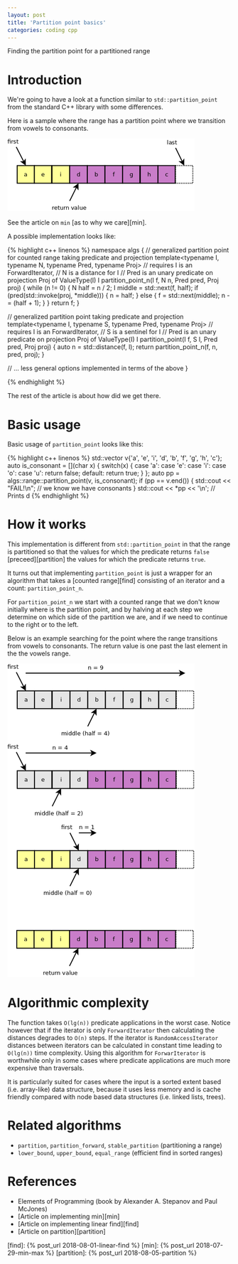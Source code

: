 ```yaml
---
layout: post
title: 'Partition point basics'
categories: coding cpp
---
```


Finding the partition point for a partitioned range


# Introduction

We're going to have a look at a function similar to `std::partition_point` from
the standard C++ library with some differences.

Here is a sample where the range has a partition point where we transition from
vowels to consonants.

![Partition point](/assets/2018-08-07-partition-point/01-partition_point.png)

See the article on `min` [as to why we care][min].

A possible implementation looks like:

{% highlight c++ linenos %}
namespace algs {
  // generalized partition point for counted range taking predicate and projection
  template<typename I, typename N, typename Pred, typename Proj>
  // requires I is an ForwardIterator,
  //   N is a distance for I
  //   Pred is an unary predicate on projection Proj of ValueType(I)
  I partition_point_n(I f, N n, Pred pred, Proj proj) {
    while (n != 0) {
      N half = n / 2;
      I middle = std::next(f, half);
      if (pred(std::invoke(proj, *middle))) {
        n = half;
      }
      else {
        f = std::next(middle);
        n -= (half + 1);
      }
    }
    return f;
  }

  // generalized partition point taking predicate and projection
  template<typename I, typename S, typename Pred, typename Proj>
  // requires I is an ForwardIterator,
  //   S is a sentinel for I
  //   Pred is an unary predicate on projection Proj of ValueType(I)
  I partition_point(I f, S l, Pred pred, Proj proj) {
    auto n = std::distance(f, l);
    return partition_point_n(f, n, pred, proj);
  }

  // ... less general options implemented in terms of the above
}

{% endhighlight %}

The rest of the article is about how did we get there.


# Basic usage

Basic usage of `partition_point` looks like this:

{% highlight c++ linenos %}
  std::vector<char> v{'a', 'e', 'i', 'd', 'b', 'f', 'g', 'h', 'c'};
  auto is_consonant = [](char x) {
    switch(x) {
      case 'a': case 'e': case 'i': case 'o': case 'u': return false;
      default: return true;
    }
  };
  auto pp = algs::range::partition_point(v, is_consonant);
  if (pp == v.end()) {
    std::cout << "FAIL!\n"; // we know we have consonants
  }
  std::cout << *pp << '\n'; // Prints d
{% endhighlight %}


# How it works

This implementation is different from `std::partition_point` in that the range
is partitioned so that the values for which the predicate returns `false`
[preceed][partition] the values for which the predicate returns `true`.

It turns out that implementing `partition_point` is just a wrapper for an
algorithm that takes a [counted range][find] consisting of an iterator and a
count: `partition_point_n`.

For `partition_point_n` we start with a counted range that we don't know
initially where is the partition point, and by halving at each step we
determine on which side of the partition we are, and if we need to continue to
the right or to the left.

Below is an example searching for the point where the range transitions from
vowels to consonants. The return value is one past the last element in the the
vowels range.


![Partition point n](/assets/2018-08-07-partition-point/02-partition_point_n.png)

# Algorithmic complexity

The function takes `O(lg(n))` predicate applications in the worst case. Notice
however that if the iterator is only `ForwardIterator` then calculating the
distances degrades to `O(n)` steps. If the iterator is `RandomAccessIterator`
distances between iterators can be calculated in constant time leading to
`O(lg(n))` time complexity. Using this algorithm for `ForwarIterator` is
worthwhile only in some cases where predicate applications are much more
expensive than traversals.

It is particularly suited for cases where the input is a sorted extent based
(i.e. array-like) data structure, because it uses less memory and is cache
friendly compared with node based data structures (i.e. linked lists, trees).


# Related algorithms

- `partition`, `partition_forward`, `stable_partition` (partitioning a range)
- `lower_bound`, `upper_bound`, `equal_range` (efficient find in sorted ranges)


# References

- Elements of Programming (book by Alexander A. Stepanov and Paul McJones)
- [Article on implementing min][min]
- [Article on implementing linear find][find]
- [Article on partition][partition]


[find]:  {% post_url 2018-08-01-linear-find %}
[min]:  {% post_url 2018-07-29-min-max %}
[partition]:  {% post_url 2018-08-05-partition %}
